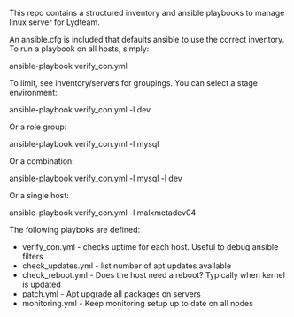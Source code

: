 This repo contains a structured inventory and ansible playbooks to manage linux server for Lydteam.

An ansible.cfg is included that defaults ansible to use the correct inventory. To run a playbook on all hosts, simply:

  ansible-playbook verify_con.yml

To limit, see inventory/servers for groupings. You can select a stage environment:

  ansible-playbook verify_con.yml -l dev

Or a role group:

  ansible-playbook verify_con.yml -l mysql

Or a combination:

  ansible-playbook verify_con.yml -l mysql -l dev

Or a single host:

  ansible-playbook verify_con.yml -l malxmetadev04

The following playboks are defined:

* verify_con.yml - checks uptime for each host. Useful to debug ansible filters
* check_updates.yml - list number of apt updates available
* check_reboot.yml - Does the host need a reboot? Typically when kernel is updated
* patch.yml - Apt upgrade all packages on servers
* monitoring.yml - Keep monitoring setup up to date on all nodes

